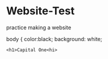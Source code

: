 # Website-Test
practice making a website
<!DOCTYPE html>
<html lang="en">
<head>
	<meta charset="UTF-8">
	<meta name="viewport" content="width=device-width, initial-scale=1.0">
	<meta http-equiv="X-UA-Compatible" content="ie=edge">
	<title>Document</title>
	<styly>
	body {
	color:black;
	background: white;
	</style>
</head>
<body>

	<h1>Capital One<hi>

</body>
<html>

